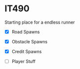 # IT490

Starting place for a endless runner

- [x] Road Spawns
- [x] Obstacle Spawns
- [x] Credit Spawns

- [ ] Player Stuff
